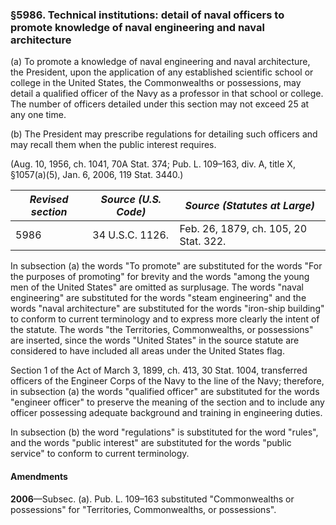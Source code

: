 ### §5986. Technical institutions: detail of naval officers to promote knowledge of naval engineering and naval architecture ###

(a) To promote a knowledge of naval engineering and naval architecture, the President, upon the application of any established scientific school or college in the United States, the Commonwealths or possessions, may detail a qualified officer of the Navy as a professor in that school or college. The number of officers detailed under this section may not exceed 25 at any one time.

(b) The President may prescribe regulations for detailing such officers and may recall them when the public interest requires.

(Aug. 10, 1956, ch. 1041, 70A Stat. 374; Pub. L. 109–163, div. A, title X, §1057(a)(5), Jan. 6, 2006, 119 Stat. 3440.)

|*Revised section*|*Source (U.S. Code)*|    *Source (Statutes at Large)*     |
|-----------------|--------------------|-------------------------------------|
|      5986       |  34 U.S.C. 1126.   |Feb. 26, 1879, ch. 105, 20 Stat. 322.|

In subsection (a) the words "To promote" are substituted for the words "For the purposes of promoting" for brevity and the words "among the young men of the United States" are omitted as surplusage. The words "naval engineering" are substituted for the words "steam engineering" and the words "naval architecture" are substituted for the words "iron-ship building" to conform to current terminology and to express more clearly the intent of the statute. The words "the Territories, Commonwealths, or possessions" are inserted, since the words "United States" in the source statute are considered to have included all areas under the United States flag.

Section 1 of the Act of March 3, 1899, ch. 413, 30 Stat. 1004, transferred officers of the Engineer Corps of the Navy to the line of the Navy; therefore, in subsection (a) the words "qualified officer" are substituted for the words "engineer officer" to preserve the meaning of the section and to include any officer possessing adequate background and training in engineering duties.

In subsection (b) the word "regulations" is substituted for the word "rules", and the words "public interest" are substituted for the words "public service" to conform to current terminology.

#### Amendments ####

**2006**—Subsec. (a). Pub. L. 109–163 substituted "Commonwealths or possessions" for "Territories, Commonwealths, or possessions".